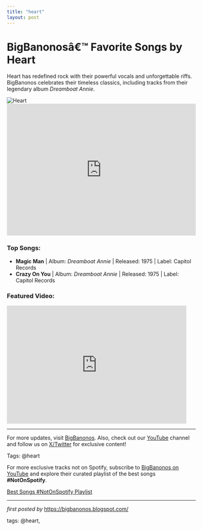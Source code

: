 ```yaml
---
title: "heart"
layout: post
---
```

<!-- Title of the Post -->
<h1>BigBanonosâ€™ Favorite Songs by Heart</h1> <!-- Introductory Text -->
<p>Heart has redefined rock with their powerful vocals and unforgettable riffs. BigBanonos celebrates their timeless classics, including tracks from their legendary album <em>Dreamboat Annie</em>.</p> <!-- Featured Image -->
<div> <img src="https://faroutmagazine.co.uk/static/uploads/1/2021/08/Heart-1987-750x521.jpg" alt="Heart">
</div> <!-- Spotify Embed -->
<div> <iframe src="https://open.spotify.com/embed/playlist/5ZXaSbnRZlNtWbzG8UXrIg?utm_source=generator" width="100%" height="352" frameBorder="0" allowfullscreen="" allow="autoplay; clipboard-write; encrypted-media; fullscreen; picture-in-picture" loading="lazy"></iframe>
</div> <!-- Song Information -->
<h3>Top Songs:</h3>
<ul> <li><strong>Magic Man</strong> | Album: <em>Dreamboat Annie</em> | Released: 1975 | Label: Capitol Records</li> <li><strong>Crazy On You</strong> | Album: <em>Dreamboat Annie</em> | Released: 1975 | Label: Capitol Records</li>
</ul> <!-- YouTube Embed -->
<h3>Featured Video:</h3>
<div> <iframe width="95%" height="315" src="https://www.youtube.com/embed/4gpNqB4dnT4?list=PLtuNtuTatqI3wrrjPJN_ZRsTyH87H-b4K" frameborder="0" allowfullscreen></iframe>
</div> <!-- Footer Links -->
<hr />
<p>For more updates, visit <a href="https://bigbanonos.blogspot.com/" target="_blank">BigBanonos</a>. Also, check out our <a href="https://www.youtube.com/@BigBanonos" target="_blank">YouTube</a> channel and follow us on <a href="https://x.com/bigbanonos" target="_blank">X/Twitter</a> for exclusive content!</p> <!-- Tags -->
<p>Tags: @heart</p>


<!--Subscribe and Playlist Links-->
<div>
    <p>For more exclusive tracks not on Spotify, subscribe to <a href="https://www.youtube.com/@BigBanonos" target="_blank">BigBanonos on YouTube</a> and explore their curated playlist of the best songs <strong>#NotOnSpotify</strong>.</p>
    <p><a href="https://www.youtube.com/playlist?list=PLtuNtuTatqI0kFahUCbtbfenC_ET5O_tr" target="_blank">Best Songs #NotOnSpotify Playlist<br /></a></p></div>

<hr />

<p><em>first posted by</em> <a href="https://bigbanonos.blogspot.com/" rel="noopener" target="_new">https://bigbanonos.blogspot.com/</a></p>

<p>tags: @heart,</p>
